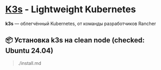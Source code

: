 # [K3s](https://k3s.io) - Lightweight Kubernetes

**k3s** — облегчённый Kubernetes, от команды разработчиков Rancher

## 📦 Установка k3s на clean node (checked: Ubuntu 24.04)
> ./install.md
